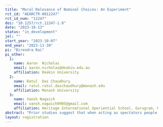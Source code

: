 ```yaml
---
title: "Moral Relevance of Nominal Choices: An Experiment"
rct_id: "AEARCTR-0012247"
rct_id_num: "12247"
doi: "10.1257/rct.12247-1.0"
date: "2023-10-13"
status: "in_development"
jel: ""
start_year: "2023-10-07"
end_year: "2023-11-30"
pi: "Birendra Rai"
pi_other:
  1:
    name: Aaron  Nicholas
    email: aaron.nicholas@deakin.edu.au
    affiliation: Deakin University
  2:
    name: Ratul  Das Chaudhury
    email: ratul.ratul.daschaudhury@monash.edu
    affiliation: Monash University
  3:
    name: Vansh Nagaich
    email: vansh.nagaich0905@gmail.com
    affiliation: Heritage International Xperiential School, Gurugram, Haryana, India
abstract: "Prior studies suggest that when acting as spectators people attach normative significance to a decision-maker making a choice, even when every choice in the set of alternatives available to the decision-maker generates identical probabilistic outcomes. Our study is designed to understand the potential factors that drive this finding and examine its robustness. "
layout: registration
---
```


